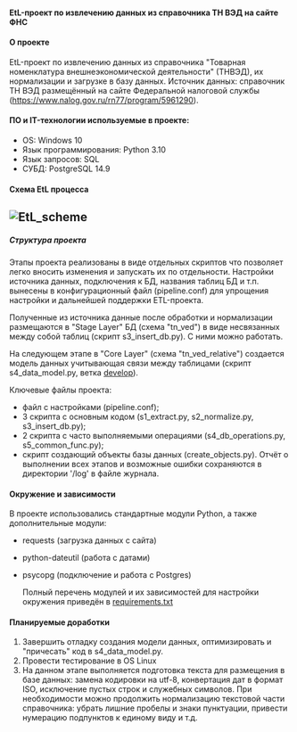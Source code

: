 #### EtL-проект по извлечению данных из справочника ТН ВЭД на сайте ФНС
#### О проекте
EtL-проект по извлечению данных из справочника "Товарная номенклатура внешнеэкономической деятельности" (ТНВЭД), их нормализации и загрузке в базу данных.
Источник данных: справочник ТН ВЭД размещённый на сайте Федеральной налоговой службы (https://www.nalog.gov.ru/rn77/program/5961290).

#### ПО и IT-технологии используемые в проекте:
* OS: Windows 10
* Язык программирования: Python 3.10
* Язык запросов: SQL
* СУБД: PostgreSQL 14.9
#### Схема EtL процесса
![EtL_scheme](https://github.com/DE-Alex/Tnved/assets/139635578/82442ffa-ea9e-4622-b29b-b6412cedbde9)
---

##### Структура проекта
Этапы проекта реализованы в виде отдельных скриптов что позволяет легко вносить изменения и запускать их по отдельности.
Настройки источника данных, подключения к БД, названия таблиц БД и т.п. вынесены в конфигурационный файл (pipeline.conf) для упрощения настройки и дальнейшей поддержки ETL-проекта.

Полученные из источника данные после обработки и нормализации размещаются в "Stage Layer" БД (схема "tn_ved") в виде несвязанных между собой таблиц (скрипт s3_insert_db.py).
С ними можно работать.

На следующем этапе в "Core Layer" (схема "tn_ved_relative") создается модель данных учитывающая связи между таблицами (скрипт s4_data_model.py, ветка [develop](https://github.com/DE-Alex/Tnved/tree/develop)).

Ключевые файлы проекта:
- файл с настройками (pipeline.conf); 
- 3 скрипта с основным кодом (s1_extract.py, s2_normalize.py, s3_insert_db.py);
- 2 скрипта с часто выполняемыми операциями (s4_db_operations.py, s5_common_func.py);
- скрипт создающий объекты базы данных (create_objects.py).
Отчёт о выполнении всех этапов и возможные ошибки сохраняются в директории '/log' в файле журнала.

#### Окружение и зависимости
В проекте использовались стандартные модули Python, а также дополнительные модули:
- requests (загрузка данных с сайта)
- python-dateutil (работа с датами)
- psycopg (подключение и работа с Postgres)

  Полный перечень модулей и их зависимостей для настройки окружения приведён в [requirements.txt](requirements.txt)

#### Планируемые доработки
1. Завершить отладку создания модели данных, оптимизировать и "причесать" код в s4_data_model.py.
2. Провести тестирование в OS Linux
2. На данном этапе выполняется подготовка текста для размещения в базе данных: замена кодировки на utf-8, конвертация дат в формат ISO, исключение пустых строк и служебных символов.
   При необходимости можно продолжить нормализацию текстовой части справочника: убрать лишние пробелы и знаки пунктуации, привести нумерацию подпунктов к единому виду и т.д.
